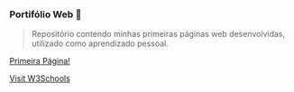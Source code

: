### Portifólio Web :rocket:

>Repositório contendo minhas primeiras páginas web desenvolvidas, utilizado como aprendizado pessoal.


[Primeira Página!](https://rafahrochacorreia.github.io/calculadora-imc)

<a href="https://www.w3schools.com" target="_blank">Visit W3Schools</a>
